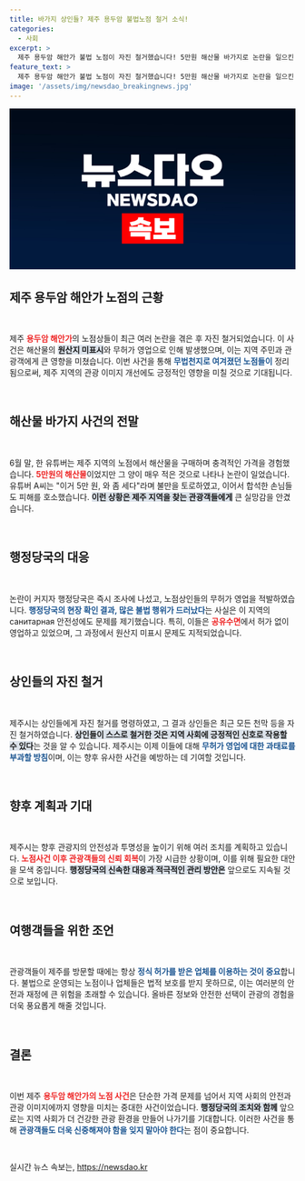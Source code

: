 ```yaml
---
title: 바가지 상인들? 제주 용두암 불법노점 철거 소식!
categories:
  - 사회
excerpt: >
  제주 용두암 해안가 불법 노점이 자진 철거했습니다! 5만원 해산물 바가지로 논란을 일으킨 뒤, 행정당국의 조사로 상인들이 무허가 영업 사실이 적발되었습니다. 과태료 처분 예고와 함께 원상복구 조치가 진행됩니다.
feature_text: >
  제주 용두암 해안가 불법 노점이 자진 철거했습니다! 5만원 해산물 바가지로 논란을 일으킨 뒤, 행정당국의 조사로 상인들이 무허가 영업 사실이 적발되었습니다. 과태료 처분 예고와 함께 원상복구 조치가 진행됩니다.
image: '/assets/img/newsdao_breakingnews.jpg'
---
```


<p><img src="/assets/img/newsdao_breakingnews.jpg" alt="ranknews 속보" /></p>

<h2 data-ke-size="size26">제주 용두암 해안가 노점의 근황</h2>

<p data-ke-size="size16">&nbsp;</p>

<p>제주 <b><span style="color: #ee2323;">용두암 해안가</span></b>의 노점상들이 최근 여러 논란을 겪은 후 자진 철거되었습니다. 이 사건은 해산물의 <b><span style="background-color: #21538527;">원산지 미표시</span></b>와 무허가 영업으로 인해 발생했으며, 이는 지역 주민과 관광객에게 큰 영향을 미쳤습니다. 이번 사건을 통해 <b><span style="color: #1a5490;">무법천지로 여겨졌던 노점들이</span></b> 정리됨으로써, 제주 지역의 관광 이미지 개선에도 긍정적인 영향을 미칠 것으로 기대됩니다.</p>

<p data-ke-size="size16">&nbsp;</p>

<h2 data-ke-size="size26">해산물 바가지 사건의 전말</h2>

<p data-ke-size="size16">&nbsp;</p>

<p>6월 말, 한 유튜버는 제주 지역의 노점에서 해산물을 구매하며 충격적인 가격을 경험했습니다. <b><span style="color: #ee2323;">5만원의 해산물</span></b>이었지만 그 양이 매우 적은 것으로 나타나 논란이 일었습니다. 유튜버 A씨는 "이거 5만 원, 와 좀 세다"라며 불만을 토로하였고, 이어서 합석한 손님들도 피해를 호소했습니다. <b><span style="background-color: #21538527;">이런 상황은 제주 지역을 찾는 관광객들에게</span></b> 큰 실망감을 안겼습니다.</p>

<p data-ke-size="size16">&nbsp;</p>

<h2 data-ke-size="size26">행정당국의 대응</h2>

<p data-ke-size="size16">&nbsp;</p>

<p>논란이 커지자 행정당국은 즉시 조사에 나섰고, 노점상인들의 무허가 영업을 적발하였습니다. <b><span style="color: #1a5490;">행정당국의 현장 확인 결과, 많은 불법 행위가 드러났다</span></b>는 사실은 이 지역의 санитарная 안전성에도 문제를 제기했습니다. 특히, 이들은 <b><span style="color: #ee2323;">공유수면</span></b>에서 허가 없이 영업하고 있었으며, 그 과정에서 원산지 미표시 문제도 지적되었습니다.</p>

<p data-ke-size="size16">&nbsp;</p>

<h2 data-ke-size="size26">상인들의 자진 철거</h2>

<p data-ke-size="size16">&nbsp;</p>

<p>제주시는 상인들에게 자진 철거를 명령하였고, 그 결과 상인들은 최근 모든 천막 등을 자진 철거하였습니다. <b><span style="background-color: #21538527;">상인들이 스스로 철거한 것은 지역 사회에 긍정적인 신호로 작용할 수 있다</span></b>는 것을 알 수 있습니다. 제주시는 이제 이들에 대해 <b><span style="color: #1a5490;">무허가 영업에 대한 과태료를 부과할 방침</span></b>이며, 이는 향후 유사한 사건을 예방하는 데 기여할 것입니다.</p>

<p data-ke-size="size16">&nbsp;</p>

<h2 data-ke-size="size26">향후 계획과 기대</h2>

<p data-ke-size="size16">&nbsp;</p>

<p>제주시는 향후 관광지의 안전성과 투명성을 높이기 위해 여러 조치를 계획하고 있습니다. <b><span style="color: #ee2323;">노점사건 이후 관광객들의 신뢰 회복</span></b>이 가장 시급한 상황이며, 이를 위해 필요한 대안을 모색 중입니다. <b><span style="background-color: #21538527;">행정당국의 신속한 대응과 적극적인 관리 방안은</span></b> 앞으로도 지속될 것으로 보입니다.</p>

<p data-ke-size="size16">&nbsp;</p>

<h2 data-ke-size="size26">여행객들을 위한 조언</h2>

<p data-ke-size="size16">&nbsp;</p>

<p>관광객들이 제주를 방문할 때에는 항상 <b><span style="color: #1a5490;">정식 허가를 받은 업체를 이용하는 것이 중요</span></b>합니다. 불법으로 운영되는 노점이나 업체들은 법적 보호를 받지 못하므로, 이는 여러분의 안전과 재정에 큰 위험을 초래할 수 있습니다. 올바른 정보와 안전한 선택이 관광의 경험을 더욱 풍요롭게 해줄 것입니다.</p>

<p data-ke-size="size16">&nbsp;</p>

<h2 data-ke-size="size26">결론</h2>

<p data-ke-size="size16">&nbsp;</p>

<p>이번 제주 <b><span style="color: #ee2323;">용두암 해안가의 노점 사건</span></b>은 단순한 가격 문제를 넘어서 지역 사회의 안전과 관광 이미지에까지 영향을 미치는 중대한 사건이었습니다. <b><span style="background-color: #21538527;">행정당국의 조치와 함께</span></b> 앞으로는 지역 사회가 더 건강한 관광 환경을 만들어 나가기를 기대합니다. 이러한 사건을 통해 <b><span style="color: #1a5490;">관광객들도 더욱 신중해져야 함을 잊지 말아야 한다</span></b>는 점이 중요합니다. </p>

<p data-ke-size="size16">&nbsp;</p>
실시간 뉴스 속보는, <a href="https://newsdao.kr" rel="dofollow">https://newsdao.kr</a>


